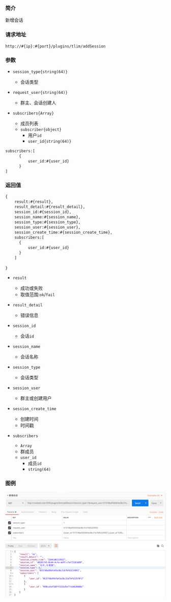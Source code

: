 ### 简介

新增会话

### 请求地址
```
http://#{ip}:#{port}/plugins/tlim/addSession
```

### 参数

- `session_type{string(64)}`
    - 会话类型

- `request_user{string(64)}`
    - 群主、会话创建人

- `subscribers{Array}`
    - 成员列表
    - `subscriber{object}`
      - 用户`id`
      - `user_id{string(64)}`

```
subscribers:[
      {
          user_id:#{user_id}
      }
]
```

### 返回值
```
{
    result:#{result},
    result_detail:#{result_detail},
    session_id:#{session_id},
    session_name:#{session_name},
    session_type:#{session_type},
    session_user:#{session_user},
    session_create_time:#{session_create_time},
    subscribers:[
      {
          user_id:#{user_id}
      }
    ]

}
```

- `result`
    - 成功或失败
    - 取值范围:`ok`/`fail`

- `result_detail`
    - 错误信息

- `session_id`
    - 会话`id`
- `session_name`
    - 会话名称
- `session_type`
    - 会话类型
- `session_user`
    - 群主或创建用户
- `session_create_time`
    - 创建时间
    - 时间戳
- `subscribers`
    - `Array`
    - 群成员
    - `user_id`
        - 成员`id`
        - `string(64)`

### 图例

![Alt text][demo1]
![Alt text][demo2]

[demo1]:https://github.com/GepengCn/tlim/blob/master/images/SESSION_CREATE_1.png?raw=true
[demo2]:https://github.com/GepengCn/tlim/blob/master/images/SESSION_CREATE_2.png?raw=true
